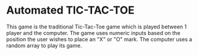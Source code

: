 # Automated TIC-TAC-TOE
This game is the traditional Tic-Tac-Toe game which is played between 1 player and the computer.
The game uses numeric inputs based on the position the user wishes to place an "X" or "O" mark.
The computer uses a random array to play its game.
